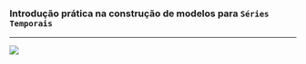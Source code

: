 ### Introdução prática na construção de modelos para `Séries Temporais`
---

![](https://upload.wikimedia.org/wikipedia/commons/thumb/0/0b/Series-Temporal-Aleatoria-Sazonal.png/800px-Series-Temporal-Aleatoria-Sazonal.png)
